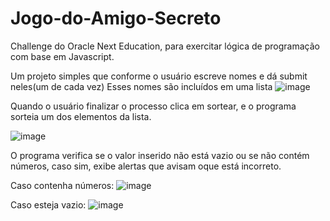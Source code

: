 # Jogo-do-Amigo-Secreto
Challenge do Oracle Next Education, para exercitar lógica de programação com base em Javascript.

Um projeto simples que conforme o usuário escreve nomes e dá submit neles(um de cada vez)
Esses nomes são incluídos em uma lista 
![image](https://github.com/user-attachments/assets/7b194b97-e829-4a17-9037-26122262e231)


Quando o usuário finalizar o processo clica em sortear, e o programa sorteia um dos elementos da lista.

![image](https://github.com/user-attachments/assets/12ae9bb8-7b53-43b0-8c97-48e823ec8ae0)


O programa verifica se o valor inserido não está vazio ou se não contém números,
caso sim, exibe alertas que avisam oque está incorreto.

Caso contenha números:
![image](https://github.com/user-attachments/assets/aa76a831-4fb1-4d13-a276-6edab9b15663)

Caso esteja vazio:
![image](https://github.com/user-attachments/assets/be98b69c-f2a6-409d-a766-706bf5792cbf)

